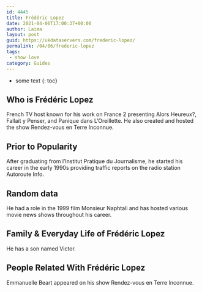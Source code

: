 ```yaml
---
id: 4445
title: Frédéric Lopez
date: 2021-04-06T17:00:37+00:00
author: Laima
layout: post
guid: https://ukdataservers.com/frederic-lopez/
permalink: /04/06/frederic-lopez
tags:
 - show love
category: Guides
---
```


* some text
{: toc}


## Who is Frédéric Lopez
                  
                  
                  
French TV host known for his work on France 2 presenting Alors Heureux?, Fallait y Penser, and Panique dans L&#8217;Oreillette. He also created and hosted the show Rendez-vous en Terre Inconnue.
                  
              
            
              
            
                
                
                
## Prior to Popularity
                  
                  
                  
After graduating from l&#8217;Institut Pratique du Journalisme, he started his career in the early 1990s providing traffic reports on the radio station Autoroute Info.
                  
              
            
              
            
                
                
                
## Random data
                  
                  
                  
He had a role in the 1999 film Monsieur Naphtali and has hosted various movie news shows throughout his career.
                  
              
            
              
            
                
                
                
## Family & Everyday Life of Frédéric Lopez
                  
                  
                  
He has a son named Victor.
                  
              
            
              
            
                
                
                
## People Related With Frédéric Lopez
                  
                  
                  
Emmanuelle Beart appeared on his show Rendez-vous en Terre Inconnue.
                  
              
            
              
            
                
              
            
              
              
            
            
              
            
          
          
          